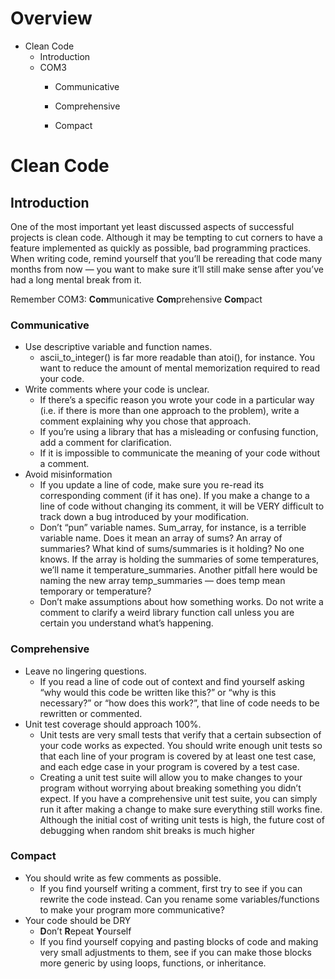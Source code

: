 # Overview
* Clean Code
  * Introduction
  * COM3
    * Communicative
    
    * Comprehensive
    
    * Compact

# Clean Code
## Introduction
One of the most important yet least discussed aspects of successful projects is clean code. Although it may be tempting to cut corners to have a feature implemented as quickly as possible, bad programming practices. When writing code, remind yourself that you’ll be rereading that code many months from now — you want to make sure it’ll still make sense after you’ve had a long mental break from it.

Remember COM3:
**Com**municative
**Com**prehensive
**Com**pact

### Communicative
* Use descriptive variable and function names. 
    * ascii_to_integer() is far more readable than atoi(), for instance. You want to reduce the amount of mental memorization required to read your code.
* Write comments where your code is unclear. 
    * If there’s a specific reason you wrote your code in a particular way (i.e. if there is more than one approach to the problem), write a comment explaining why you chose that approach.
    * If you’re using a library that has a misleading or confusing function, add a comment for clarification.
    * If it is impossible to communicate the meaning of your code without a comment.
* Avoid misinformation
    * If you update a line of code, make sure you re-read its corresponding comment (if it has one). If you make a change to a line of code without changing its comment, it will be VERY difficult to track down a bug introduced by your modification.
    * Don’t “pun” variable names. Sum_array, for instance, is a terrible variable name. Does it mean an array of sums? An array of summaries? What kind of sums/summaries is it holding? No one knows. If the array is holding the summaries of some temperatures, we’ll name it temperature_summaries. Another pitfall here would be naming the new array temp_summaries — does temp mean temporary or temperature? 
    * Don’t make assumptions about how something works. Do not write a comment to clarify a weird library function call unless you are certain you understand what’s happening.

### Comprehensive
* Leave no lingering questions.
    * If you read a line of code out of context and find yourself asking “why would this code be written like this?” or “why is this necessary?” or “how does this work?”, that line of code needs to be rewritten or commented.
* Unit test coverage should approach 100%.
    * Unit tests are very small tests that verify that a certain subsection of your code works as expected. You should write enough unit tests so that each line of your program is covered by at least one test case, and each edge case in your program is covered by a test case.
    * Creating a unit test suite will allow you to make changes to your program without worrying about breaking something you didn’t expect. If you have a comprehensive unit test suite, you can simply run it after making a change to make sure everything still works fine. Although the initial cost of writing unit tests is high, the future cost of debugging when random shit breaks is much higher

### Compact
* You should write as few comments as possible.
    * If you find yourself writing a comment, first try to see if you can rewrite the code instead. Can you rename some variables/functions to make your program more communicative?
* Your code should be DRY
    * **D**on’t **R**epeat **Y**ourself
    * If you find yourself copying and pasting blocks of code and making very small adjustments to them, see if you can make those blocks more generic by using loops, functions, or inheritance.

